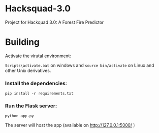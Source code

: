 # Hacksquad-3.0
Project for Hackquad 3.0: A Forest Fire Predictor

# Building
Activate the virutal environment:

```Scripts\activate.bat``` on windows and 
```source bin/activate``` on Linux and other Unix derivatives.

### Install the dependencies:

```pip install -r requirements.txt```

### Run the Flask server:

```python app.py``` 

The server will host the app (available on http://127.0.0.1:5000/ )
